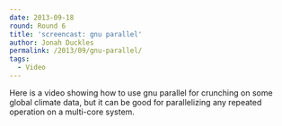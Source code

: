 ```yaml
---
date: 2013-09-18
round: Round 6
title: 'screencast: gnu parallel'
author: Jonah Duckles
permalink: /2013/09/gnu-parallel/
tags:
  - Video
---
```

Here is a video showing how to use gnu parallel for crunching on some global climate data, but it can be good for parallelizing any repeated operation on a multi-core system.



[][1]

 [1]: http://www.gnu.org/software/parallel/ "GNU Parallel "
